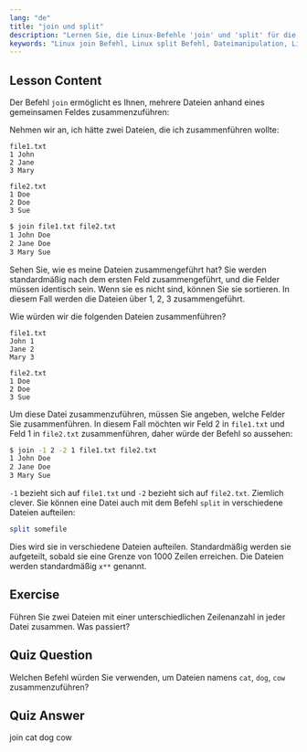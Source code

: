 ```yaml
---
lang: "de"
title: "join und split"
description: "Lernen Sie, die Linux-Befehle 'join' und 'split' für die Dateimanipulation zu verwenden. Verstehen Sie, wie Dateien nach gemeinsamen Feldern kombiniert und große Dateien effizient aufgeteilt werden. Erhalten Sie praktische Beispiele und Tipps."
keywords: "Linux join Befehl, Linux split Befehl, Dateimanipulation, Linux Tutorial, Kommandozeile, Linux für Anfänger, Linux Anleitung"
---
```


## Lesson Content

Der Befehl `join` ermöglicht es Ihnen, mehrere Dateien anhand eines gemeinsamen Feldes zusammenzuführen:

Nehmen wir an, ich hätte zwei Dateien, die ich zusammenführen wollte:

```plaintext
file1.txt
1 John
2 Jane
3 Mary

file2.txt
1 Doe
2 Doe
3 Sue
```

```bash
$ join file1.txt file2.txt
1 John Doe
2 Jane Doe
3 Mary Sue
```

Sehen Sie, wie es meine Dateien zusammengeführt hat? Sie werden standardmäßig nach dem ersten Feld zusammengeführt, und die Felder müssen identisch sein. Wenn sie es nicht sind, können Sie sie sortieren. In diesem Fall werden die Dateien über 1, 2, 3 zusammengeführt.

Wie würden wir die folgenden Dateien zusammenführen?

```plaintext
file1.txt
John 1
Jane 2
Mary 3

file2.txt
1 Doe
2 Doe
3 Sue
```

Um diese Datei zusammenzuführen, müssen Sie angeben, welche Felder Sie zusammenführen. In diesem Fall möchten wir Feld 2 in `file1.txt` und Feld 1 in `file2.txt` zusammenführen, daher würde der Befehl so aussehen:

```bash
$ join -1 2 -2 1 file1.txt file2.txt
1 John Doe
2 Jane Doe
3 Mary Sue
```

`-1` bezieht sich auf `file1.txt` und `-2` bezieht sich auf `file2.txt`. Ziemlich clever. Sie können eine Datei auch mit dem Befehl `split` in verschiedene Dateien aufteilen:

```bash
split somefile
```

Dies wird sie in verschiedene Dateien aufteilen. Standardmäßig werden sie aufgeteilt, sobald sie eine Grenze von 1000 Zeilen erreichen. Die Dateien werden standardmäßig `x**` genannt.

## Exercise

Führen Sie zwei Dateien mit einer unterschiedlichen Zeilenanzahl in jeder Datei zusammen. Was passiert?

## Quiz Question

Welchen Befehl würden Sie verwenden, um Dateien namens `cat`, `dog`, `cow` zusammenzuführen?

## Quiz Answer

join cat dog cow
